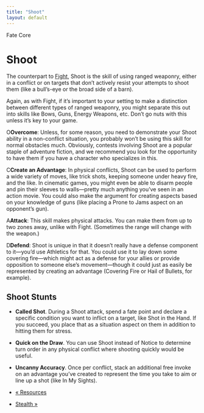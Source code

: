 ```yaml
---
title: "Shoot"
layout: default
---
```

    
Fate Core

#  Shoot

The counterpart to [Fight](../../fate-core/fight), Shoot is the skill
of using ranged weaponry, either in a conflict or on targets that don’t
actively resist your attempts to shoot them (like a bull’s-eye or the broad
side of a barn).

Again, as with Fight, if it’s important to your setting to make a distinction
between different types of ranged weaponry, you might separate this out into
skills like Bows, Guns, Energy Weapons, etc. Don’t go nuts with this unless
it’s key to your game.

<span class="fate_font">O</span>**Overcome**: Unless, for some reason, you need to
demonstrate your Shoot ability in a non-conflict situation, you probably won’t
be using this skill for normal obstacles much. Obviously, contests involving
Shoot are a popular staple of adventure fiction, and we recommend you look for
the opportunity to have them if you have a character who specializes in this.

<span class="fate_font">C</span>**Create an Advantage**: In physical conflicts,
Shoot can be used to perform a wide variety of moves, like trick shots,
keeping someone under heavy fire, and the like. In cinematic games, you might
even be able to disarm people and pin their sleeves to walls—pretty much
anything you’ve seen in an action movie. You could also make the argument for
creating aspects based on your knowledge of guns (like placing a
<span class="aspect">Prone to Jams</span> aspect on an opponent’s gun).

<span class="fate_font">A</span>**Attack**: This skill makes physical attacks. You can
make them from up to two zones away, unlike with Fight. (Sometimes the range
will change with the weapon.)

<span class="fate_font">D</span>**Defend**: Shoot is unique in that it doesn’t really
have a defense component to it—you’d use Athletics for that. You could use it
to lay down some covering fire—which might act as a defense for your allies or
provide opposition to someone else’s movement—though it could just as easily
be represented by creating an advantage (<span class="aspect">Covering Fire</span> or
<span class="aspect">Hail of Bullets</span>, for example).

## Shoot Stunts

  * **Called Shot**. During a Shoot attack, spend a fate point and declare a specific condition you want to inflict on a target, like Shot in the Hand. If you succeed, you place that as a situation aspect on them in addition to hitting them for stress.
  * **Quick on the Draw**. You can use Shoot instead of Notice to determine turn order in any physical conflict where shooting quickly would be useful.
  * **Uncanny Accuracy**. Once per conflict, stack an additional free invoke on an advantage you’ve created to represent the time you take to aim or line up a shot (like In My Sights).

  * [« Resources](/fate-srd/fate-core/resources)
  * [Stealth »](/fate-srd/fate-core/stealth)

